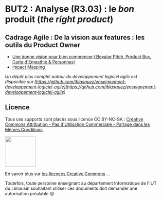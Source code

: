 # BUT2 : Analyse (R3.03) : le *bon* produit (*the right product*) <a id="R303"></a>

## Cadrage Agile : De la vision aux features : les outils du Product Owner  


- [Une bonne vision pour bien commencer (Elevator Pitch, Product Box, Carte d'Empathie & Personnas)](./cours/VisionProduit.pdf) 
- [Impact Mapping](./cours/ImpactMapping.pdf) 


*Un dépôt plus complet autour du développement logiciel agile est disponible sur [https://github.com/iblasquez/enseignement-developpement-logiciel-agile](https://github.com/iblasquez/enseignement-developpement-logiciel-agile)*



Licence
-------

Tous ces supports sont placés sous licence CC BY-NC-SA :  [Creative Commons
Attribution - Pas d'Utilisation Commerciale - Partage dans les Mêmes Conditions](https://creativecommons.org/licenses/by-nc-sa/4.0/)

<img src="https://licensebuttons.net/l/by-nc-sa/3.0/88x31.png" width="100">

En savoir plus sur [les licences Creative Commons](https://creativecommons.org/licenses/?lang=fr-FR) ...

Toutefois, toute personne enseignant au département Informatique de l'IUT du Limousin souhaitant utiliser ces documents doit demander une autorisation préalable :smile:






